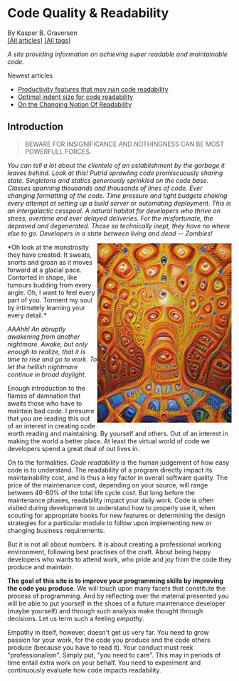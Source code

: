 ﻿# Code Quality & Readability
By Kasper B. Graversen  
[[All articles]](AllArticles.html)  [[All tags]](AllTags.html)   
<AllTags />

*A site providing information on achieving super readable and maintainable code.*



Newest articles

* [Productivity features that may ruin code readability](Articles/Readability/ProductivityFeaturesThatMayRuinCodeReadability.html)
* [Optimal indent size for code readability](Articles/Readability/OptimalIndentSizeForCodeReadability.html)
* [On the Changing Notion Of Readability](Articles/Readability/TheChangingNotionOfReadability.html)

  
  
## Introduction

> BEWARE FOR INSIGNIFICANCE AND NOTHINGNESS CAN BE MOST POWERFULL FORCES.

*You can tell a lot about the clientele of an establishment by the garbage it leaves behind. Look at this! Putrid sprawling code promiscuously sharing state. Singletons and statics generously sprinkled on the code base. Classes spanning thousands and thousands of lines of code. Ever changing formatting of the code. Time pressure and tight budgets choking every attempt at setting up a build server or automating deployment. This is an intergalactic cesspool. A natural habitat for developers who thrive on stress, overtime and ever delayed deliveries. For the misfortunate, the depraved and degenerated. Those so technically inept, they have no where else to go. Developers in a state between living and dead -- Zombies!*

<img src="img/v1.std3.ru_50_d1_1436465041-50d172534a9c22422ceeb9bbfdf21041.jpeg" width="60%" alt="Logo from https://v1.std3.ru/50/d1/1436465041-50d172534a9c22422ceeb9bbfdf21041.jpeg" align="right">
*Oh look at the monstrosity they have created. It sweats, snorts and groan as it moves forward at a glacial pace. Contorted in shape, like tumours budding from every angle. Oh, I want to feel every part of you. Torment my soul by intimately learning your every detail.*

*AAAhh! An abruptly awakening from another nightmare. Awake, but only enough to realize, that it is time to rise and go to work. To let the hellish nightmare continue in broad daylight.*

Enough introduction to the flames of damnation that awaits those who have to maintain bad code. I presume that you are reading this out of an interest in creating code worth reading and maintaining. By yourself and others. Out of an interest in making the world a better place. At least the virtual world of code we developers spend a great deal of out lives in.

On to the formalities. *Code readability* is the human judgement of how easy code is to understand. The readability of a
program directly impact its maintainability cost, and is thus a key factor in overall software quality. The price of the maintenance cost, depending on your source, will range between 40-80% of the total life cycle cost. But long before the maintenance phases, readability impact your daily work. Code is often visited during development to understand how to properly use it, when scouting for appropriate hooks for new features or determining the design strategies for a particular module to follow upon implementing new or changing business requirements.

But it is not all about numbers. It is about creating a professional working environment, following best practises of the craft. About being happy developers who wants to attend work, who pride and joy from the code they produce and maintain.

**The goal of this site is to improve your programming skills by improving the code you produce**. We will touch upon many facets that constitute the process of programming. And by reflecting over the material presented you will be able to put yourself in the shoes of a future maintenance developer (maybe yourself) and through such analysis make thought through decisions. Let us term such a feeling *empathy*.

Empathy in itself, however, doesn't get us very far. You need to grow passion for your work, for the code you produce and the code others produce (because you have to read it). Your conduct must reek "professionalism". Simply put, "you need to care". This may in periods of time entail extra work on your behalf. You need to experiment and continuously evaluate how code impacts readability.


<AllTags />
<br>
<br>
<br>
<CommentText>
</CommentText>
